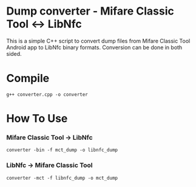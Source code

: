 # Dump converter - Mifare Classic Tool <-> LibNfc

This is a simple C++ script to convert dump files from Mifare Classic Tool Android app to LibNfc binary formats. Conversion can be done in both sided.

# Compile

```
g++ converter.cpp -o converter
```

# How To Use

### Mifare Classic Tool -> LibNfc

```
converter -bin -f mct_dump -o libnfc_dump
```

### LibNfc -> Mifare Classic Tool

```
converter -mct -f libnfc_dump -o mct_dump
```
